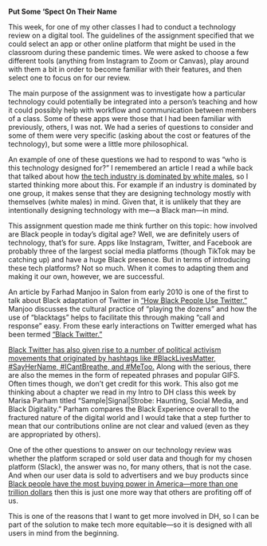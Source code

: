 **Put Some ‘Spect On Their Name**

This week, for one of my other classes I had to conduct a technology review on a digital tool. The guidelines of the assignment specified that we could select an app or other online platform that might be used in the classroom during these pandemic times. We were asked to choose a few different tools (anything from Instagram to Zoom or Canvas), play around with them a bit in order to become familiar with their features, and then select one to focus on for our review. 

The main purpose of the assignment was to investigate how a particular technology could potentially be integrated into a person’s teaching and how it could possibly help with workflow and communication between members of a class. Some of these apps were those that I had been familiar with previously, others, I was not. We had a series of questions to consider and some of them were very specific (asking about the cost or features of the technology), but some were a little more philosophical. 

An example of one of these questions we had to respond to was “who is this technology designed for?” I remembered an article I read a while back that talked about how [the tech industry is dominated by white males](https://qz.com/940660/tech-is-overwhelmingly-male-and-men-are-just-fine-with-that/), so I started thinking more about this. For example if an industry is dominated by one group, it makes sense that they are designing technology mostly with themselves (white males) in mind. Given that, it is unlikely that they are intentionally designing technology with me—a Black man—in mind.

This assignment question made me think further on this topic: how involved are Black people in today’s digital age? Well, we are definitely users of technology, that’s for sure. Apps like Instagram, Twitter, and Facebook are probably three of the largest social media platforms (though TikTok may be catching up) and have a huge Black presence. But in terms of introducing these tech platforms? Not so much. When it comes to adapting them and making it our own, however, we are successful. 

An article by Farhad Manjoo in Salon from early 2010 is one of the first to talk about Black adaptation of Twitter in [“How Black People Use Twitter.”](https://slate.com/technology/2010/08/how-black-people-use-twitter.html) Manjoo discusses the cultural practice of “playing the dozens” and how the use of “blacktags” helps to facilitate this through making “call and response” easy. From these early interactions on Twitter emerged what has been termed [“Black Twitter.”](https://news.virginia.edu/content/black-twitter-101-what-it-where-did-it-originate-where-it-headed)

[Black Twitter has also given rise to a number of political activism movements that originated by hashtags like #BlackLivesMatter, #SayHerName, #ICantBreathe, and #MeToo.](https://www.theguardian.com/technology/2019/dec/23/ten-years-black-twitter-watchdog) Along with the serious, there are also the memes in the form of repeated phrases and popular GIFS. Often times though, we don’t get credit for this work. This also got me thinking about a chapter we read in my Intro to DH class this week by Marisa Parham titled “Sample|Signal|Strobe: Haunting, Social Media, and Black Digitality.” Parham compares the Black Experience overall to the fractured nature of the digital world and I would take that a step further to mean that our contributions online are not clear and valued (even as they are appropriated by others). 

One of the other questions to answer on our technology review was whether the platform scraped or sold user data and though for my chosen platform (Slack), the answer was no, for many others, that is not the case. And when our user data is sold to advertisers and we buy products since [Black people have the most buying power in America—more than one trillion dollars](https://newsone.com/3901998/black-buying-power-by-numbers-history-making/) then this is just one more way that others are profiting off of us.

This is one of the reasons that I want to get more involved in DH, so I can be part of the solution to make tech more equitable—so it is designed with all users in mind from the beginning.


